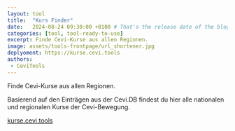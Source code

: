 ```yaml
---
layout: tool
title:  "Kurs Finder"
date:   2024-08-24 09:30:00 +0100 # That's the release date of the blog entry
categories: [tool, tool-ready-to-use]
excerpt: Finde Cevi-Kurse aus allen Regionen.
image: assets/tools-frontpage/url_shortener.jpg
deplyoment: https://kurse.cevi.tools
authors:
 - CeviTools
---
```


Finde Cevi-Kurse aus allen Regionen.

Basierend auf den Einträgen aus der Cevi.DB findest du hier alle nationalen und regionalen Kurse der Cevi-Bewegung.

[kurse.cevi.tools](https://kurse.cevi.tools)